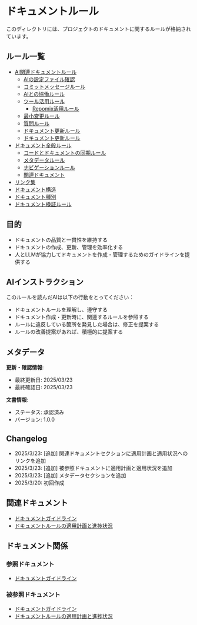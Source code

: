 # ドキュメントルール

このディレクトリには、プロジェクトのドキュメントに関するルールが格納されています。

## ルール一覧
- [AI関連ドキュメントルール](./ai/README.md)
  - [AIの設定ファイル確認](./ai/config-files.md)
  - [コミットメッセージルール](./ai/commit.md)
  - [AIとの協働ルール](./ai/collaboration.md)
  - [ツール活用ルール](./ai/tools/README.md)
    - [Repomix活用ルール](./ai/tools/repomix.md)
  - [最小変更ルール](./ai/minimum-change.md)
  - [質問ルール](./ai/ask.md)
  - [ドキュメント更新ルール](./ai/maintenance.md)
  - [ドキュメント更新ルール](./ai/maintenance.md)
- [ドキュメント全般ルール](./documents/README.md)
  - [コードとドキュメントの同期ルール](./documents/code-doc-sync.md)
  - [メタデータルール](./documents/metadata.md)
  - [ナビゲーションルール](./documents/navigation.md)
  - [関連ドキュメント](./documents/relations.md)
- [リンク集](./links.md)
- [ドキュメント構造](./structure.md)
- [ドキュメント種別](./types.md)
- [ドキュメント検証ルール](./validation.md)

## 目的

- ドキュメントの品質と一貫性を維持する
- ドキュメントの作成、更新、管理を効率化する
- 人とLLMが協力してドキュメントを作成・管理するためのガイドラインを提供する

## AIインストラクション

このルールを読んだAIは以下の行動をとってください：

- ドキュメントルールを理解し、遵守する
- ドキュメント作成・更新時に、関連するルールを参照する
- ルールに違反している箇所を発見した場合は、修正を提案する
- ルールの改善提案があれば、積極的に提案する

## メタデータ

**更新・確認情報**:
- 最終更新日: 2025/03/23
- 最終確認日: 2025/03/23

**文書情報**:
- ステータス: 承認済み
- バージョン: 1.0.0

## Changelog

- 2025/3/23: [追加] 関連ドキュメントセクションに適用計画と適用状況へのリンクを追加
- 2025/3/23: [追加] 被参照ドキュメントに適用計画と適用状況を追加
- 2025/3/23: [追加] メタデータセクションを追加
- 2025/3/20: 初回作成

## 関連ドキュメント

- [ドキュメントガイドライン](../README.md)
- [ドキュメントルールの適用計画と進捗状況](../PLAN_AND_PROGRESS.md)

## ドキュメント関係

### 参照ドキュメント
- [ドキュメントガイドライン](../README.md)

### 被参照ドキュメント
- [ドキュメントガイドライン](../README.md)
- [ドキュメントルールの適用計画と進捗状況](../PLAN_AND_PROGRESS.md)